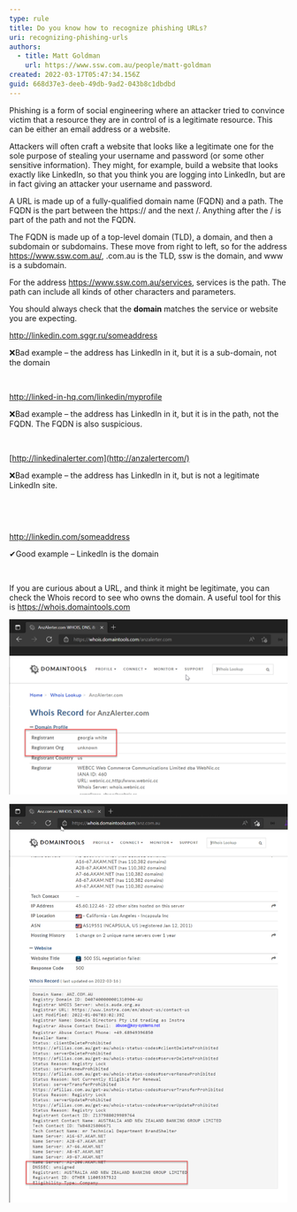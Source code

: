 ```yaml
---
type: rule
title: Do you know how to recognize phishing URLs?
uri: recognizing-phishing-urls
authors:
  - title: Matt Goldman
    url: https://www.ssw.com.au/people/matt-goldman
created: 2022-03-17T05:47:34.156Z
guid: 668d37e3-deeb-49db-9ad2-043b8c1dbdbd
---
```



Phishing is a form of social engineering where an attacker tried to convince victim that a resource they are in control of is a legitimate resource. This can be either an email address or a website.

Attackers will often craft a website that looks like a legitimate one for the sole purpose of stealing your username and password (or some other sensitive information). They might, for example, build a website that looks exactly like LinkedIn, so that you think you are logging into LinkedIn, but are in fact giving an attacker your username and password.

<!--endintro-->



A URL is made up of a fully-qualified domain name (FQDN) and a path. The FQDN is the part between the https:// and the next /. Anything after the / is part of the path and not the FQDN.

The FQDN is made up of a top-level domain (TLD), a domain, and then a subdomain or subdomains. These move from right to left, so for the address <https://www.ssw.com.au/>, .com.au is the TLD, ssw is the domain, and www is a subdomain.

For the address <https://www.ssw.com.au/services>, services is the path. The path can include all kinds of other characters and parameters.

You should always check that the **domain** matches the service or website you are expecting.

<http://linkedin.com.sggr.ru/someaddress>

❌Bad example – the address has LinkedIn in it, but it is a sub-domain, not the domain

 

<http://linked-in-hq.com/linkedin/myprofile>

❌Bad example – the address has LinkedIn in it, but it is in the path, not the FQDN. The FQDN is also suspicious.

 

[http://linkedinalerter.com](http://anzalertercom/)

❌Bad example – the address has LinkedIn in it, but is not a legitimate LinkedIn site.

 

 

<http://linkedin.com/someaddress>

✔Good example – LinkedIn is the domain

 

If you are curious about a URL, and think it might be legitimate, you can check the Whois record to see who owns the domain. A useful tool for this is <https://whois.domaintools.com>



![❌Bad example – ANZAlerter.com is NOT owned by ANZ](bad-whois.png)

![✔Good example – the domain ANZ.com.au is owned by ANZ](good-whois.png)
